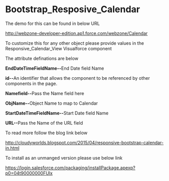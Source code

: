 # Bootstrap_Resposive_Calendar

The demo for this can be found in below URL

http://webzone-developer-edition.ap1.force.com/webzone/Calendar

To customize this for any other object please provide values  in the Responsive_Calendar_View Visualforce component 

The attribute definations are below 

<b>EndDateTimeFieldName--</b>End Date field Name

<b>id--</b>An identifier that allows the component to be referenced by other components in the page.	

<b>Namefield--</b>Pass the Name field here

<b>ObjName--</b>Object Name to map to Calendar	

<b>StartDateTimeFieldName--</b>Start Date field Name

<b>URL--</b>Pass the Name of the URL field

To read more follow the blog link below

http://cloudyworlds.blogspot.com/2015/04/responsive-bootstrap-calendar-in.html

To install as an unmanged version please use below link

https://login.salesforce.com/packaging/installPackage.apexp?p0=04t90000000FUlx
